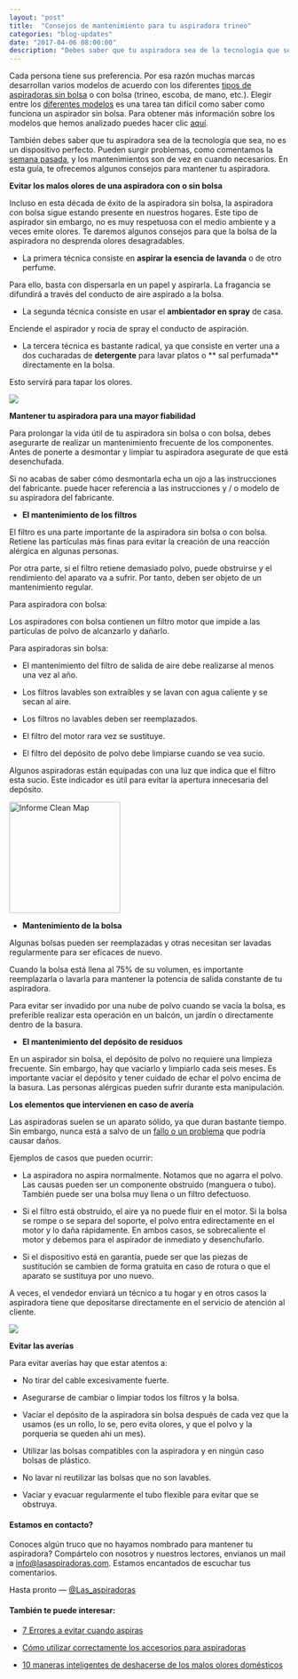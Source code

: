 ```yaml
---
layout: "post"
title:  "Consejos de mantenimiento para tu aspiradora trineo"
categories: "blog-updates"
date: "2017-04-06 08:00:00"
description: "Debes saber que tu aspiradora sea de la tecnología que sea, no es un dispositivo perfecto. Pueden surgir problemas, como comentamos la semana pasada, y los mantenimientos son de vez en cuando necesarios. En esta guía, te ofrecemos algunos consejos para mantener tu aspiradora."
---
```


Cada persona tiene sus preferencia. Por esa razón muchas marcas desarrollan varios modelos de acuerdo con los diferentes [tipos de aspiradoras sin bolsa](http://www.lasaspiradoras.com/blog-updates/2016/11/20/los-diferentes-tipos-de-aspiradoras-sin-bolsa.html) o con bolsa (trineo, escoba, de mano, etc.). Elegir entre los [diferentes modelos](http://www.lasaspiradoras.com/blog-updates/2016/11/19/como-elegir-tu-aspirador-sin-bolsa.html) es una tarea tan difícil como saber como funciona un aspirador sin bolsa. Para obtener más información sobre los modelos que hemos analizado puedes hacer clic [aquí](http://www.lasaspiradoras.com).

También debes saber que tu aspiradora sea de la tecnología que sea, no es un dispositivo perfecto. Pueden surgir problemas, como comentamos la [semana pasada](http://www.lasaspiradoras.com/blog-updates/2017/03/30/vale-la-pena-reparar-mi-aspiradora.html), y los mantenimientos son de vez en cuando necesarios. En esta guía, te ofrecemos algunos consejos para mantener tu aspiradora.

 **Evitar los malos olores de una aspiradora con o sin bolsa**

Incluso en esta década de éxito de la aspiradora sin bolsa, la aspiradora con bolsa sigue estando presente en nuestros hogares. Este tipo de aspirador sin embargo, no es muy respetuosa con el medio ambiente y a veces emite olores. Te daremos algunos consejos para que la bolsa de la aspiradora no desprenda olores desagradables.

- La primera técnica consiste en **aspirar la esencia de lavanda** o de otro perfume.

Para ello, basta con dispersarla en un papel y aspirarla. La fragancia se difundirá a través del conducto de aire aspirado a la bolsa.

- La segunda técnica consiste en usar el **ambientador en spray** de casa.

Enciende el aspirador y rocia de spray el conducto de aspiración.

- La tercera técnica es bastante radical, ya que consiste en verter una a dos cucharadas de **detergente** para lavar platos o ** sal perfumada** directamente en la bolsa.

Esto servirá para tapar los olores.

![](https://s3-us-west-2.amazonaws.com/notion-static/a75c6acc50104ac982e0d5d247c8f7a5/consejos-mantenimiento-aspiradora-usar-aceite-esencial.jpg)

 **Mantener tu aspiradora para una mayor fiabilidad**

Para prolongar la vida útil de tu aspiradora sin bolsa o con bolsa, debes asegurarte de realizar un mantenimiento frecuente de los componentes. Antes de ponerte a desmontar y limpiar tu aspiradora asegurate de que está desenchufada.

Si no acabas de saber cómo desmontarla echa un ojo a las instrucciones del fabricante. puede hacer referencia a las instrucciones y / o modelo de su aspiradora del fabricante.

-  **El mantenimiento de los filtros**

El filtro es una parte importante de la aspiradora sin bolsa o con bolsa. Retiene las partículas más finas para evitar la creación de una reacción alérgica en algunas personas.

Por otra parte, si el filtro retiene demasiado polvo, puede obstruirse y el rendimiento del aparato va a sufrir. Por tanto, deben ser objeto de un mantenimiento regular.

Para aspiradora con bolsa:

Los aspiradores con bolsa contienen un filtro motor que impide a las partículas de polvo de alcanzarlo y dañarlo.

Para aspiradoras sin bolsa:

* El mantenimiento del filtro de salida de aire debe realizarse al menos una vez al año.

* Los filtros lavables son extraíbles y se lavan con agua caliente y se secan al aire.

* Los filtros no lavables deben ser reemplazados.

* El filtro del motor rara vez se sustituye.

* El filtro del depósito de polvo debe limpiarse cuando se vea sucio.

Algunos aspiradoras están equipadas con una luz que indica que el filtro esta sucio. Este indicador es útil para evitar la apertura innecesaria del depósito.

<div class="text-center">
  <img src="{{ site.url }}/assets/img/varias/mantenimiento-del-filtro-aspiradora.jpg" width="200" height="auto" alt="Informe Clean Map">
</div>

-  **Mantenimiento de la bolsa**

Algunas bolsas pueden ser reemplazadas y otras necesitan ser lavadas regularmente para ser eficaces de nuevo.

Cuando la bolsa está llena al 75% de su volumen, es importante reemplazarla o lavarla para mantener la potencia de salida constante de tu aspiradora.

Para evitar ser invadido por una nube de polvo cuando se vacía la bolsa, es preferible realizar esta operación en un balcón, un jardín o directamente dentro de la basura.

-  **El mantenimiento del depósito de residuos**

En un aspirador sin bolsa, el depósito de polvo no requiere una limpieza frecuente. Sin embargo, hay que vaciarlo y limpiarlo cada seis meses. Es importante vaciar el depósito y tener cuidado de echar el polvo encima de la basura. Las personas alérgicas pueden sufrir durante esta manipulación.

 **Los elementos que intervienen en caso de avería**

Las aspiradoras suelen se un aparato sólido, ya que duran bastante tiempo. Sin embargo, nunca está a salvo de un [fallo o un problema](http://www.lasaspiradoras.com/blog-updates/2017/03/30/vale-la-pena-reparar-mi-aspiradora.html) que podría causar daños.

Ejemplos de casos que pueden ocurrir:

-  La aspiradora no aspira normalmente. Notamos que no agarra el polvo. Las causas pueden ser un componente obstruido (manguera o tubo). También puede ser una bolsa muy llena o un filtro defectuoso.

- Si el filtro está obstruido, el aire ya no puede fluir en el motor. Si la bolsa se rompe o se separa del soporte, el polvo entra edirectamente en el motor y lo daña rápidamente. En ambos casos, se sobrecaliente el motor y debemos para el aspirador de inmediato y desenchufarlo.

- Si el dispositivo está en garantía, puede ser que las piezas de sustitución se cambien de forma gratuita en caso de rotura o que el aparato se sustituya por uno nuevo.

A veces, el vendedor enviará un técnico a tu hogar y en otros casos la aspiradora tiene que depositarse directamente en el servicio de atención al cliente.

![](https://s3-us-west-2.amazonaws.com/notion-static/42533f4210b94e49814403c91859c17d/consejos-de-mantenimiento-para-tu-aspiradora.jpg)

 **Evitar las averías**

Para evitar averías hay que estar atentos a:

- No tirar del cable excesivamente fuerte.

- Asegurarse de cambiar o limpiar todos los filtros y la bolsa.

- Vacíar el depósito de la aspiradora sin bolsa después de cada vez que la usamos (es un rollo, lo se, pero evita olores, y que el polvo y la porqueria se queden ahi un mes).

- Utilizar las bolsas compatibles con la aspiradora y en ningún caso bolsas de plástico.

- No lavar ni reutilizar las bolsas que no son lavables.

- Vacíar y evacuar regularmente el tubo flexible para evitar que se obstruya.

#### Estamos en contacto?

Conoces algún truco que no hayamos nombrado para mantener tu aspiradora? Compártelo con nosotros y nuestros lectores, envíanos un mail a info@lasaspiradoras.com. Estamos encantados de escuchar tus comentarios.

Hasta pronto — [@Las_aspiradoras](https://twitter.com/Las_aspiradoras)

#### También te puede interesar:

- [7 Errores a evitar cuando aspiras](http://www.lasaspiradoras.com/blog-updates/2017/04/13/7-errores-a-evitar-cuando-aspiras.html)

- [Cómo utilizar correctamente los accesorios para aspiradoras](http://www.lasaspiradoras.com/blog-updates/2017/02/15/como-utilizar-correctamente-los-accesorios-para-aspiradoras.html)

- [10 maneras inteligentes de deshacerse de los malos olores domésticos](http://www.lasaspiradoras.com/blog-updates/2017/04/20/10-maneras-inteligentes-de-deshacerse-de-los-malos-olores-domesticos.html)
